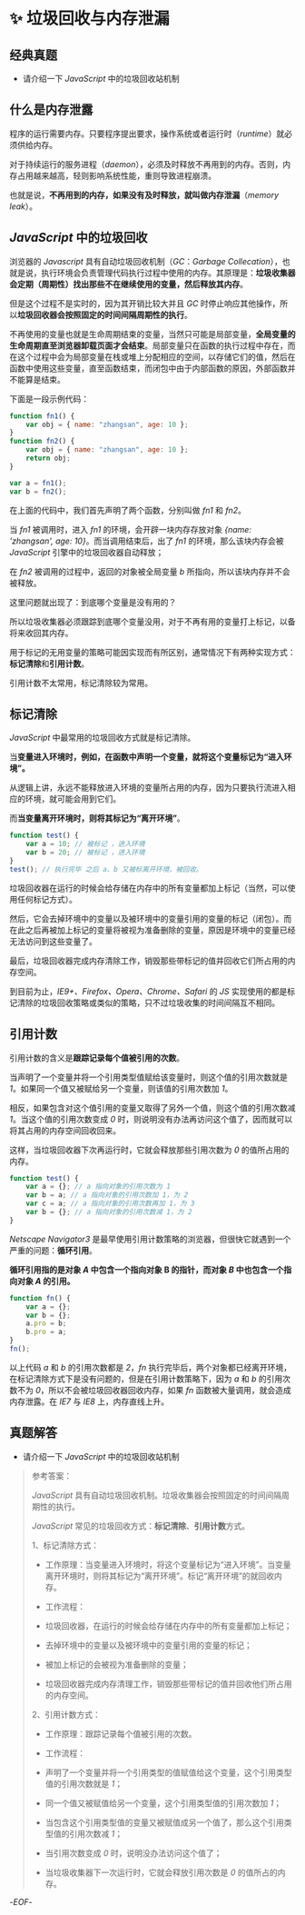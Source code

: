 # ✨ 垃圾回收与内存泄漏

## 经典真题

-   请介绍一下 _JavaScript_ 中的垃圾回收站机制

## 什么是内存泄露

程序的运行需要内存。只要程序提出要求，操作系统或者运行时（_runtime_）就必须供给内存。

对于持续运行的服务进程（_daemon_），必须及时释放不再用到的内存。否则，内存占用越来越高，轻则影响系统性能，重则导致进程崩溃。

也就是说，**不再用到的内存，如果没有及时释放，就叫做内存泄漏**（_memory leak_）。

## _JavaScript_ 中的垃圾回收

浏览器的 _Javascript_ 具有自动垃圾回收机制（_GC_：_Garbage Collecation_），也就是说，执行环境会负责管理代码执行过程中使用的内存。其原理是：**垃圾收集器会定期（周期性）找出那些不在继续使用的变量，然后释放其内存**。

但是这个过程不是实时的，因为其开销比较大并且 _GC_ 时停止响应其他操作，所以**垃圾回收器会按照固定的时间间隔周期性的执行**。

不再使用的变量也就是生命周期结束的变量，当然只可能是局部变量，**全局变量的生命周期直至浏览器卸载页面才会结束**。局部变量只在函数的执行过程中存在，而在这个过程中会为局部变量在栈或堆上分配相应的空间，以存储它们的值，然后在函数中使用这些变量，直至函数结束，而闭包中由于内部函数的原因，外部函数并不能算是结束。

下面是一段示例代码：

```js
function fn1() {
    var obj = { name: "zhangsan", age: 10 };
}
function fn2() {
    var obj = { name: "zhangsan", age: 10 };
    return obj;
}

var a = fn1();
var b = fn2();
```

在上面的代码中，我们首先声明了两个函数，分别叫做 _fn1_ 和 _fn2_。

当 _fn1_ 被调用时，进入 _fn1_ 的环境，会开辟一块内存存放对象 _{name: 'zhangsan', age: 10}_。而当调用结束后，出了 _fn1_ 的环境，那么该块内存会被 _JavaScript_ 引擎中的垃圾回收器自动释放；

在 _fn2_ 被调用的过程中，返回的对象被全局变量 _b_ 所指向，所以该块内存并不会被释放。

这里问题就出现了：到底哪个变量是没有用的？

所以垃圾收集器必须跟踪到底哪个变量没用，对于不再有用的变量打上标记，以备将来收回其内存。

用于标记的无用变量的策略可能因实现而有所区别，通常情况下有两种实现方式：**标记清除**和**引用计数**。

引用计数不太常用，标记清除较为常用。

## 标记清除

_JavaScript_ 中最常用的垃圾回收方式就是标记清除。

当**变量进入环境时，例如，在函数中声明一个变量，就将这个变量标记为“进入环境”。**

从逻辑上讲，永远不能释放进入环境的变量所占用的内存，因为只要执行流进入相应的环境，就可能会用到它们。

而**当变量离开环境时，则将其标记为“离开环境”**。

```js
function test() {
    var a = 10; // 被标记 ，进入环境
    var b = 20; // 被标记 ，进入环境
}
test(); // 执行完毕 之后 a、b 又被标离开环境，被回收。
```

垃圾回收器在运行的时候会给存储在内存中的所有变量都加上标记（当然，可以使用任何标记方式）。

然后，它会去掉环境中的变量以及被环境中的变量引用的变量的标记（闭包）。而在此之后再被加上标记的变量将被视为准备删除的变量，原因是环境中的变量已经无法访问到这些变量了。

最后，垃圾回收器完成内存清除工作，销毁那些带标记的值并回收它们所占用的内存空间。

到目前为止，_IE9+、Firefox、Opera、Chrome、Safari_ 的 _JS_ 实现使用的都是标记清除的垃圾回收策略或类似的策略，只不过垃圾收集的时间间隔互不相同。

## 引用计数

引用计数的含义是**跟踪记录每个值被引用的次数**。

当声明了一个变量并将一个引用类型值赋给该变量时，则这个值的引用次数就是 _1_。如果同一个值又被赋给另一个变量，则该值的引用次数加 _1_。

相反，如果包含对这个值引用的变量又取得了另外一个值，则这个值的引用次数减 _1_。当这个值的引用次数变成 _0_ 时，则说明没有办法再访问这个值了，因而就可以将其占用的内存空间回收回来。

这样，当垃圾回收器下次再运行时，它就会释放那些引用次数为 _0_ 的值所占用的内存。

```js
function test() {
    var a = {}; // a 指向对象的引用次数为 1
    var b = a; // a 指向对象的引用次数加 1，为 2
    var c = a; // a 指向对象的引用次数再加 1，为 3
    var b = {}; // a 指向对象的引用次数减 1，为 2
}
```

_Netscape Navigator3_ 是最早使用引用计数策略的浏览器，但很快它就遇到一个严重的问题：**循环引用**。

**循环引用指的是对象 _A_ 中包含一个指向对象 B 的指针，而对象 _B_ 中也包含一个指向对象 _A_ 的引用。**

```js
function fn() {
    var a = {};
    var b = {};
    a.pro = b;
    b.pro = a;
}
fn();
```

以上代码 _a_ 和 _b_ 的引用次数都是 _2_，_fn_ 执行完毕后，两个对象都已经离开环境，在标记清除方式下是没有问题的，但是在引用计数策略下，因为 _a_ 和 _b_ 的引用次数不为 _0_，所以不会被垃圾回收器回收内存，如果 _fn_ 函数被大量调用，就会造成内存泄露。在 _IE7_ 与 _IE8_ 上，内存直线上升。

## 真题解答

-   请介绍一下 _JavaScript_ 中的垃圾回收站机制

> 参考答案：
>
> _JavaScript_ 具有自动垃圾回收机制。垃圾收集器会按照固定的时间间隔周期性的执行。
>
> _JavaScript_ 常见的垃圾回收方式：**标记清除**、**引用计数**方式。
>
> 1、标记清除方式：
>
> -   工作原理：当变量进入环境时，将这个变量标记为“进入环境”。当变量离开环境时，则将其标记为“离开环境”。标记“离开环境”的就回收内存。
>
> -   工作流程：
>
> -   垃圾回收器，在运行的时候会给存储在内存中的所有变量都加上标记；
>
> -   去掉环境中的变量以及被环境中的变量引用的变量的标记；
>
> -   被加上标记的会被视为准备删除的变量；
>
> -   垃圾回收器完成内存清理工作，销毁那些带标记的值并回收他们所占用的内存空间。
>
> 2、引用计数方式：
>
> -   工作原理：跟踪记录每个值被引用的次数。
>
> -   工作流程：
>
> -   声明了一个变量并将一个引用类型的值赋值给这个变量，这个引用类型值的引用次数就是 _1_；
>
> -   同一个值又被赋值给另一个变量，这个引用类型值的引用次数加 _1_；
>
> -   当包含这个引用类型值的变量又被赋值成另一个值了，那么这个引用类型值的引用次数减 _1_；
>
> -   当引用次数变成 _0_ 时，说明没办法访问这个值了；
>
> -   当垃圾收集器下一次运行时，它就会释放引用次数是 _0_ 的值所占的内存。

-_EOF_-
